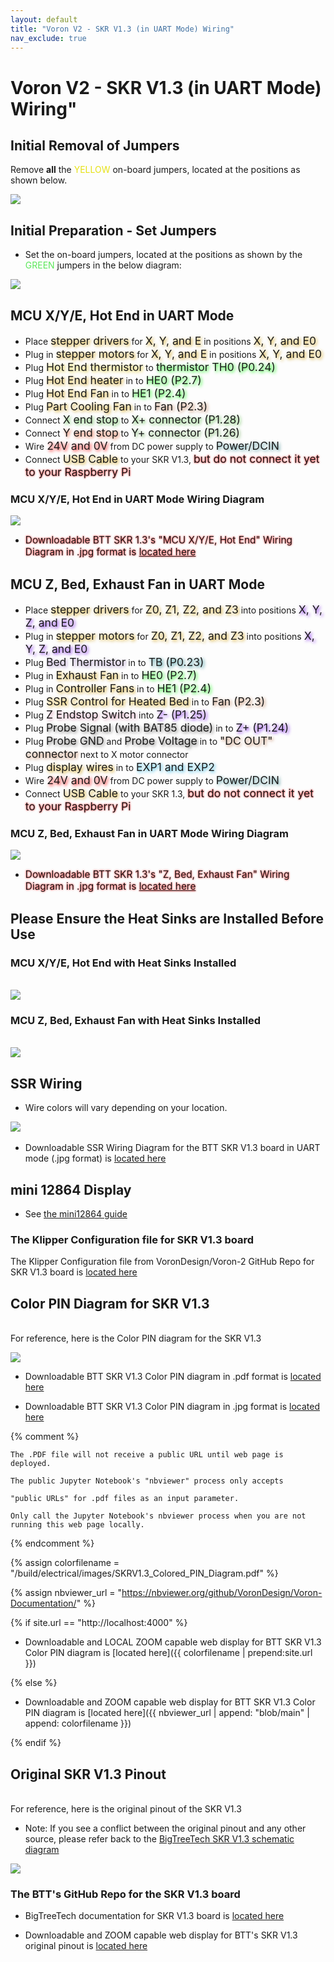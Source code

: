 ```yaml
---
layout: default
title: "Voron V2 - SKR V1.3 (in UART Mode) Wiring"
nav_exclude: true
---
```


# Voron V2 - SKR V1.3 (in UART Mode) Wiring"

## Initial Removal of Jumpers

Remove **all** the <span style="color: #e6e114;">YELLOW</span> on-board jumpers, located at the positions as shown below.

![](./images/SKR_V1.3_PREP-Removal_150.png)

## Initial Preparation - Set Jumpers

* Set the on-board jumpers, located at the positions as shown by the <span style="color: #5ce75a;">GREEN</span> jumpers in the below diagram:

![](./images/SKR_V1.3_in_UART_mode_PREP_150.png)

## MCU X/Y/E, Hot End in UART Mode

* Place  <span style="text-shadow: 2px 2px 5px #cc9900; font-size: 125%;">stepper drivers</span> for <span style="text-shadow: 2px 2px 5px #cc9900; font-size: 125%;">X, Y, and E</span> in positions <span style="text-shadow: 2px 2px 5px #cc9900; font-size: 125%;">X, Y, and E0</span>
* Plug in <span style="text-shadow: 2px 2px 5px #cc9900; font-size: 125%;">stepper motors</span> for <span style="text-shadow: 2px 2px 5px #cc9900; font-size: 125%;">X, Y, and E</span> in positions <span style="text-shadow: 2px 2px 5px #cc9900; font-size: 125%;">X, Y, and E0</span>
* Plug <span style="text-shadow: 2px 2px 5px #dcc623; font-size: 125%;">Hot End thermistor</span> to <span style="text-shadow: 2px 2px 5px #00ff00; font-size: 125%;">thermistor TH0 (P0.24)</span>
* Plug <span style="text-shadow: 2px 2px 5px #cc9900; font-size: 125%;">Hot End heater</span> in to <span style="text-shadow: 2px 2px 5px #00ff01; font-size: 125%;">HE0 (P2.7)</span>
* Plug <span style="text-shadow: 2px 2px 5px #cc9900; font-size: 125%;">Hot End Fan</span> in to <span style="text-shadow: 2px 2px 5px #00ff01; font-size: 125%;">HE1 (P2.4)</span>
* Plug <span style="text-shadow: 2px 2px 5px #cc9900; font-size: 125%;">Part Cooling Fan</span> in to <span style="text-shadow: 2px 2px 5px #b8754b; font-size: 125%;">Fan (P2.3)</span>
* Connect <span style="text-shadow: 2px 2px 5px #58b946; font-size: 125%;">X end stop</span> to <span style="text-shadow: 2px 2px 5px #58b946; font-size: 125%;">X+ connector (P1.28)</span>
* Connect <span style="text-shadow: 2px 2px 5px #e45223; font-size: 125%;">Y end stop</span> to <span style="text-shadow: 2px 2px 5px #71b05f; font-size: 125%;">Y+ connector (P1.26)</span>
* Wire <span style="text-shadow: 2px 2px 5px red; font-size: 125%;">24V and 0V</span> from DC power supply to <span style="text-shadow: 2px 2px 5px #4c959c; font-size: 125%;">Power/DCIN</span>
* Connect <span style="text-shadow: 2px 2px 5px #cc9900; font-size: 125%;">USB Cable</span> to your SKR V1.3, <span style="text-shadow: 0 0 3px #FF0000; font-size: 125%;">but do not connect it yet to your Raspberry Pi</span>

### MCU X/Y/E, Hot End in UART Mode Wiring Diagram

![](./images/Voron2.4r2_Wiring_Diagram_BTT_SKRV1.3_XYE_in_UART_mode_150.jpg)

* <span style="text-shadow: 0 0 3px #FF0000; font-size: 110%;">Downloadable BTT SKR 1.3's "MCU X/Y/E, Hot End" Wiring Diagram in .jpg format is [located here](./images/Voron2.4r2_Wiring_Diagram_BTT_SKRV1.3_XYE_in_UART_mode_150.jpg)</span>

## MCU Z, Bed, Exhaust Fan in UART Mode

* Place <span style="text-shadow: 2px 2px 5px #cc9900; font-size: 125%;">stepper drivers</span> for <span style="text-shadow: 2px 2px 5px #cc9900; font-size: 125%;">Z0, Z1, Z2, and Z3</span> into positions <span style="text-shadow: 2px 2px 5px #700aea; font-size: 125%;">X, Y, Z, and E0</span>
* Plug in <span style="text-shadow: 2px 2px 5px #cc9900; font-size: 125%;">stepper motors</span> for <span style="text-shadow: 2px 2px 5px #cc9900; font-size: 125%;">Z0, Z1, Z2, and Z3</span> into positions <span style="text-shadow: 2px 2px 5px #700aea; font-size: 125%;">X, Y, Z, and E0</span>
* Plug <span style="text-shadow: 2px 2px 5px #a286c0; font-size: 125%;">Bed Thermistor</span> in to <span style="text-shadow: 2px 2px 5px #0c7b84; font-size: 125%;">TB (P0.23)</span>
* Plug in <span style="text-shadow: 2px 2px 5px #cc9900; font-size: 125%;">Exhaust Fan</span> in to <span style="text-shadow: 2px 2px 5px #00ff01; font-size: 125%;">HE0 (P2.7)</span>
* Plug in <span style="text-shadow: 2px 2px 5px #cc9900; font-size: 125%;">Controller Fans</span> in to  <span style="text-shadow: 2px 2px 5px #00ff01; font-size: 125%;">HE1 (P2.4)</span>
* Plug <span style="text-shadow: 2px 2px 5px #cc9900; font-size: 125%;">SSR Control for Heated Bed</span> in to <span style="text-shadow: 2px 2px 5px #b8754b; font-size: 125%;">Fan (P2.3)</span>
* Plug <span style="text-shadow: 2px 2px 5px #d38aa8; font-size: 125%;">Z Endstop Switch</span> into <span style="text-shadow: 2px 2px 5px #710aef; font-size: 125%;">Z- (P1.25)</span>
* Plug <span style="text-shadow: 2px 2px 5px #6c6b69; font-size: 125%;">Probe Signal (with BAT85 diode)</span> in to <span style="text-shadow: 2px 2px 5px #710aef; font-size: 125%;">Z+ (P1.24)</span>
* Plug <span style="text-shadow: 2px 2px 5px #6c6b69; font-size: 125%;">Probe GND</span> and <span style="text-shadow: 2px 2px 5px #6c6b69; font-size: 125%;">Probe Voltage</span> in to <span style="text-shadow: 2px 2px 5px #b8754b; font-size: 125%;">"DC OUT" connector</span> next to X motor connector
* Plug <span style="text-shadow: 2px 2px 5px #cc9900; font-size: 125%;">display wires</span> in to <span style="text-shadow: 2px 2px 5px #2bb5e3; font-size: 125%;">EXP1 and EXP2</span>
* Wire <span style="text-shadow: 2px 2px 5px red; font-size: 125%;">24V and 0V</span> from DC power supply to <span style="text-shadow: 2px 2px 5px #4c959c; font-size: 125%;">Power/DCIN</span>
* Connect <span style="text-shadow: 2px 2px 5px #cc9900; font-size: 125%;">USB Cable</span> to your SKR 1.3, <span style="text-shadow: 0 0 3px #FF0000; font-size: 125%;">but do not connect it yet to your Raspberry Pi</span>

### MCU Z, Bed, Exhaust Fan in UART Mode Wiring Diagram

![](./images/Voron2.4r2_Wiring_Diagram_BTT_SKRV1.3_Z_in_UART_mode_150.jpg)

* <span style="text-shadow: 0 0 3px #FF0000; font-size: 110%;">Downloadable BTT SKR 1.3's "Z, Bed, Exhaust Fan" Wiring Diagram in .jpg format is [located here](./images/Voron2.4r2_Wiring_Diagram_BTT_SKRV1.3_Z_in_UART_mode_150.jpg)</span>

## Please Ensure the Heat Sinks are Installed Before Use

### MCU X/Y/E, Hot End with Heat Sinks Installed
<span> <br> </span>
![](./images/SKR_V1.3_in_UART_mode_Heatsinks1_150.png)

### MCU Z, Bed, Exhaust Fan with Heat Sinks Installed
<span> <br> </span>
![](./images/SKR_V1.3_in_UART_Mode_Heatsinks2_150.png)

## SSR Wiring

* Wire colors will vary depending on your location.

![](./images/btt-SKRV1.3inUART-ssr-wiring.png)
<span> <br> </span>
* Downloadable SSR Wiring Diagram for the BTT SKR V1.3 board in UART mode (.jpg format) is [located here](./images/btt-SKRV1.3inUART-ssr-wiring.png)
<span> <br> </span>

## mini 12864 Display

* See [the mini12864 guide](./mini12864_klipper_guide.md)

### The Klipper Configuration file for SKR V1.3 board 

The Klipper Configuration file from VoronDesign/Voron-2 GitHub Repo for SKR V1.3 board is [located here](https://github.com/VoronDesign/Voron-2/blob/Voron2.4/firmware/klipper_configurations/SKR_1.3/Voron2_SKR_13_Config.cfg)

## Color PIN Diagram for SKR V1.3
<span> <br> </span>
For reference, here is the Color PIN diagram for the SKR V1.3
<span> <br> </span>

![](./images/SKRV1.3_Colored_PIN_Diagram_300.jpg)

* Downloadable BTT SKR V1.3 Color PIN diagram in .pdf format is [located here](./images/SKRV1.3_Colored_PIN_Diagram.pdf)

* Downloadable BTT SKR V1.3 Color PIN diagram in .jpg format is [located here](./images/SKRV1.3_Colored_PIN_Diagram_300.jpg)

{% comment %} 

    The .PDF file will not receive a public URL until web page is deployed.

    The public Jupyter Notebook's "nbviewer" process only accepts 

    "public URLs" for .pdf files as an input parameter.

    Only call the Jupyter Notebook's nbviewer process when you are not running this web page locally.

{% endcomment %}

{% assign colorfilename = "/build/electrical/images/SKRV1.3_Colored_PIN_Diagram.pdf" %}

{% assign nbviewer_url = "https://nbviewer.org/github/VoronDesign/Voron-Documentation/" %}

{% if site.url == "http://localhost:4000" %}

* Downloadable and LOCAL ZOOM capable web display for BTT SKR V1.3 Color PIN diagram is [located here]({{ colorfilename | prepend:site.url }}) 

{% else %}

* Downloadable and ZOOM capable web display for BTT SKR V1.3 Color PIN diagram is [located here]({{ nbviewer_url | append: "blob/main" | append: colorfilename }}) 

{% endif %}

## Original SKR V1.3 Pinout
<span> <br> </span>
For reference, here is the original pinout of the SKR V1.3

* Note: If you see a conflict between the original pinout and any other source, please refer back to the [BigTreeTech SKR V1.3 schematic diagram](https://github.com/bigtreetech/BIGTREETECH-SKR-V1.3/blob/master/BTT%20SKR%20V1.3/hardware/SKR-V1.3-SCH.pdf)
<span> <br> </span>

![](./images/original-SKR-V1.3-PIN_150.jpg)

### The BTT's GitHub Repo for the SKR V1.3 board

* BigTreeTech documentation for SKR V1.3 board is [located here](https://github.com/bigtreetech/BIGTREETECH-SKR-V1.3/tree/master/BTT%20SKR%20V1.3) 

* Downloadable and ZOOM capable web display for BTT's SKR V1.3 original pinout is [located here](http://nbviewer.jupyter.org/github/bigtreetech/BIGTREETECH-SKR-V1.3/blob/master/BTT%20SKR%20V1.3/hardware/SKR-V1.3-PIN.pdf)
